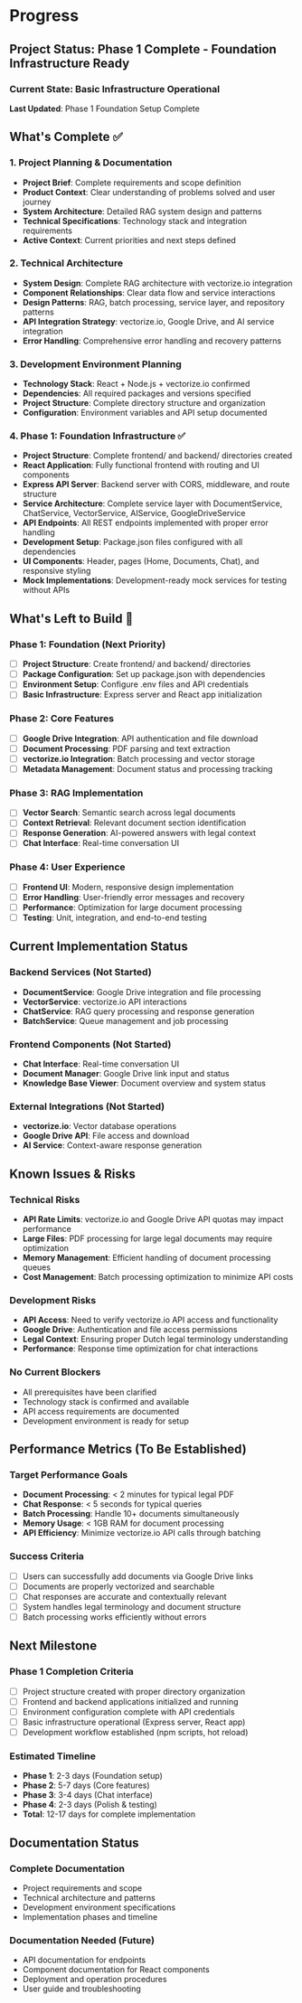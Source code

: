 # Progress

## Project Status: Phase 1 Complete - Foundation Infrastructure Ready

### Current State: Basic Infrastructure Operational
**Last Updated**: Phase 1 Foundation Setup Complete

## What's Complete ✅

### 1. Project Planning & Documentation
- **Project Brief**: Complete requirements and scope definition
- **Product Context**: Clear understanding of problems solved and user journey
- **System Architecture**: Detailed RAG system design and patterns
- **Technical Specifications**: Technology stack and integration requirements
- **Active Context**: Current priorities and next steps defined

### 2. Technical Architecture
- **System Design**: Complete RAG architecture with vectorize.io integration
- **Component Relationships**: Clear data flow and service interactions
- **Design Patterns**: RAG, batch processing, service layer, and repository patterns
- **API Integration Strategy**: vectorize.io, Google Drive, and AI service integration
- **Error Handling**: Comprehensive error handling and recovery patterns

### 3. Development Environment Planning
- **Technology Stack**: React + Node.js + vectorize.io confirmed
- **Dependencies**: All required packages and versions specified
- **Project Structure**: Complete directory structure and organization
- **Configuration**: Environment variables and API setup documented

### 4. Phase 1: Foundation Infrastructure ✅
- **Project Structure**: Complete frontend/ and backend/ directories created
- **React Application**: Fully functional frontend with routing and UI components
- **Express API Server**: Backend server with CORS, middleware, and route structure
- **Service Architecture**: Complete service layer with DocumentService, ChatService, VectorService, AIService, GoogleDriveService
- **API Endpoints**: All REST endpoints implemented with proper error handling
- **Development Setup**: Package.json files configured with all dependencies
- **UI Components**: Header, pages (Home, Documents, Chat), and responsive styling
- **Mock Implementations**: Development-ready mock services for testing without APIs

## What's Left to Build 🚧

### Phase 1: Foundation (Next Priority)
- [ ] **Project Structure**: Create frontend/ and backend/ directories
- [ ] **Package Configuration**: Set up package.json with dependencies
- [ ] **Environment Setup**: Configure .env files and API credentials
- [ ] **Basic Infrastructure**: Express server and React app initialization

### Phase 2: Core Features
- [ ] **Google Drive Integration**: API authentication and file download
- [ ] **Document Processing**: PDF parsing and text extraction
- [ ] **vectorize.io Integration**: Batch processing and vector storage
- [ ] **Metadata Management**: Document status and processing tracking

### Phase 3: RAG Implementation
- [ ] **Vector Search**: Semantic search across legal documents
- [ ] **Context Retrieval**: Relevant document section identification
- [ ] **Response Generation**: AI-powered answers with legal context
- [ ] **Chat Interface**: Real-time conversation UI

### Phase 4: User Experience
- [ ] **Frontend UI**: Modern, responsive design implementation
- [ ] **Error Handling**: User-friendly error messages and recovery
- [ ] **Performance**: Optimization for large document processing
- [ ] **Testing**: Unit, integration, and end-to-end testing

## Current Implementation Status

### Backend Services (Not Started)
- **DocumentService**: Google Drive integration and file processing
- **VectorService**: vectorize.io API interactions
- **ChatService**: RAG query processing and response generation
- **BatchService**: Queue management and job processing

### Frontend Components (Not Started)
- **Chat Interface**: Real-time conversation UI
- **Document Manager**: Google Drive link input and status
- **Knowledge Base Viewer**: Document overview and system status

### External Integrations (Not Started)
- **vectorize.io**: Vector database operations
- **Google Drive API**: File access and download
- **AI Service**: Context-aware response generation

## Known Issues & Risks

### Technical Risks
- **API Rate Limits**: vectorize.io and Google Drive API quotas may impact performance
- **Large Files**: PDF processing for large legal documents may require optimization
- **Memory Management**: Efficient handling of document processing queues
- **Cost Management**: Batch processing optimization to minimize API costs

### Development Risks
- **API Access**: Need to verify vectorize.io API access and functionality
- **Google Drive**: Authentication and file access permissions
- **Legal Context**: Ensuring proper Dutch legal terminology understanding
- **Performance**: Response time optimization for chat interactions

### No Current Blockers
- All prerequisites have been clarified
- Technology stack is confirmed and available
- API access requirements are documented
- Development environment is ready for setup

## Performance Metrics (To Be Established)

### Target Performance Goals
- **Document Processing**: < 2 minutes for typical legal PDF
- **Chat Response**: < 5 seconds for typical queries
- **Batch Processing**: Handle 10+ documents simultaneously
- **Memory Usage**: < 1GB RAM for document processing
- **API Efficiency**: Minimize vectorize.io API calls through batching

### Success Criteria
- [ ] Users can successfully add documents via Google Drive links
- [ ] Documents are properly vectorized and searchable
- [ ] Chat responses are accurate and contextually relevant
- [ ] System handles legal terminology and document structure
- [ ] Batch processing works efficiently without errors

## Next Milestone

### Phase 1 Completion Criteria
- [ ] Project structure created with proper directory organization
- [ ] Frontend and backend applications initialized and running
- [ ] Environment configuration complete with API credentials
- [ ] Basic infrastructure operational (Express server, React app)
- [ ] Development workflow established (npm scripts, hot reload)

### Estimated Timeline
- **Phase 1**: 2-3 days (Foundation setup)
- **Phase 2**: 5-7 days (Core features)
- **Phase 3**: 3-4 days (Chat interface)
- **Phase 4**: 2-3 days (Polish & testing)
- **Total**: 12-17 days for complete implementation

## Documentation Status

### Complete Documentation
- Project requirements and scope
- Technical architecture and patterns
- Development environment specifications
- Implementation phases and timeline

### Documentation Needed (Future)
- API documentation for endpoints
- Component documentation for React components
- Deployment and operation procedures
- User guide and troubleshooting 